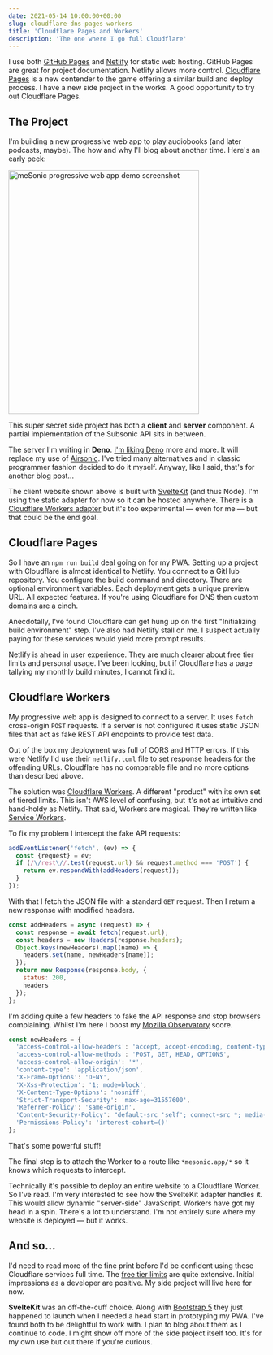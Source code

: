 ```yaml
---
date: 2021-05-14 10:00:00+00:00
slug: cloudflare-dns-pages-workers
title: 'Cloudflare Pages and Workers'
description: 'The one where I go full Cloudflare'
---
```

I use both [GitHub Pages](https://pages.github.com/) and [Netlify](https://www.netlify.com/) for static web hosting. GitHub Pages are great for project documentation. Netlify allows more control. [Cloudflare Pages](https://pages.cloudflare.com/) is a new contender to the game offering a similar build and deploy process. I have a new side project in the works. A good opportunity to try out Cloudflare Pages.

## The Project

I'm building a new progressive web app to play audiobooks (and later podcasts, maybe). The how and why I'll blog about another time. Here's an early peek:

<p class="Image">
  <img loading="lazy" srcset="
    /images/blog/2021/mesonic-v0-10-0@1x.png,
    /images/blog/2021/mesonic-v0-10-0@2x.png 2x"
    src="/images/blog/2021/mesonic-v0-10-0@1x.png"
    alt="meSonic progressive web app demo screenshot"
    width="375"
    height="480">
</p>

This super secret side project has both a **client** and **server** component. A partial implementation of the Subsonic API sits in between.

The server I'm writing in **Deno**. [I'm liking Deno](/2021/03/12/built-with-deno/) more and more. It will replace my use of [Airsonic](https://github.com/airsonic/airsonic). I've tried many alternatives and in classic programmer fashion decided to do it myself. Anyway, like I said, that's for another blog post...

The client website shown above is built with [SvelteKit](https://kit.svelte.dev/) (and thus Node). I'm using the static adapter for now so it can be hosted anywhere. There is a [Cloudflare Workers adapter](https://github.com/sveltejs/kit/tree/master/packages/adapter-cloudflare-workers) but it's too experimental — even for me — but that could be the end goal.

## Cloudflare Pages

So I have an `npm run build` deal going on for my PWA. Setting up a project with Cloudflare is almost identical to Netlify. You connect to a GitHub repository. You configure the build command and directory. There are optional environment variables. Each deployment gets a unique preview URL. All expected features. If you're using Cloudflare for DNS then custom domains are a cinch.

Anecdotally, I've found Cloudflare can get hung up on the first "Initializing build environment" step. I've also had Netlify stall on me. I suspect actually paying for these services would yield more prompt results.

Netlify is ahead in user experience. They are much clearer about free tier limits and personal usage. I've been looking, but if Cloudflare has a page tallying my monthly build minutes, I cannot find it.

## Cloudflare Workers

My progressive web app is designed to connect to a server. It uses `fetch` cross-origin `POST` requests. If a server is not configured it uses static JSON files that act as fake REST API endpoints to provide test data.

Out of the box my deployment was full of CORS and HTTP errors. If this were Netlify I'd use their `netlify.toml` file to set response headers for the offending URLs. Cloudflare has no comparable file and no more options than described above.

The solution was [Cloudflare Workers](https://workers.cloudflare.com). A different "product" with its own set of tiered limits. This isn't AWS level of confusing, but it's not as intuitive and hand-holdy as Netlify. That said, Workers are magical. They're written like [Service Workers](https://developer.mozilla.org/en-US/docs/Web/API/Service_Worker_API/Using_Service_Workers).

To fix my problem I intercept the fake API requests:

```javascript
addEventListener('fetch', (ev) => {
  const {request} = ev;
  if (/\/rest\//.test(request.url) && request.method === 'POST') {
    return ev.respondWith(addHeaders(request));
  }
});
```

With that I fetch the JSON file with a standard `GET` request. Then I return a new response with modified headers.

```javascript
const addHeaders = async (request) => {
  const response = await fetch(request.url);
  const headers = new Headers(response.headers);
  Object.keys(newHeaders).map((name) => {
    headers.set(name, newHeaders[name]);
  });
  return new Response(response.body, {
    status: 200,
    headers
  });
};
```

I'm adding quite a few headers to fake the API response and stop browsers complaining. Whilst I'm here I boost my [Mozilla Observatory](https://observatory.mozilla.org/) score.

```javascript
const newHeaders = {
  'access-control-allow-headers': 'accept, accept-encoding, content-type, content-length, range',
  'access-control-allow-methods': 'POST, GET, HEAD, OPTIONS',
  'access-control-allow-origin': '*',
  'content-type': 'application/json',
  'X-Frame-Options': 'DENY',
  'X-Xss-Protection': '1; mode=block',
  'X-Content-Type-Options': 'nosniff',
  'Strict-Transport-Security': 'max-age=31557600',
  'Referrer-Policy': 'same-origin',
  'Content-Security-Policy': "default-src 'self'; connect-src *; media-src *; script-src 'self' 'unsafe-inline'; style-src 'self' 'unsafe-inline'; form-action 'self' base-uri 'none'; frame-ancestors 'none';",
  'Permissions-Policy': 'interest-cohort=()'
};
```

That's some powerful stuff!

The final step is to attach the Worker to a route like `*mesonic.app/*` so it knows which requests to intercept.

Technically it's possible to deploy an entire website to a Cloudflare Worker. So I've read. I'm very interested to see how the SvelteKit adapter handles it. This would allow dynamic "server-side" JavaScript. Workers have got my head in a spin. There's a lot to understand. I'm not entirely sure where my website is deployed — but it works.

## And so...

I'd need to read more of the fine print before I'd be confident using these Cloudflare services full time. The [free tier limits](https://developers.cloudflare.com/workers/platform/limits) are quite extensive. Initial impressions as a developer are positive. My side project will live here for now.

**SvelteKit** was an off-the-cuff choice. Along with [Bootstrap 5](https://getbootstrap.com) they just happened to launch when I needed a head start in prototyping my PWA. I've found both to be delightful to work with. I plan to blog about them as I continue to code. I might show off more of the side project itself too. It's for my own use but out there if you're curious.
